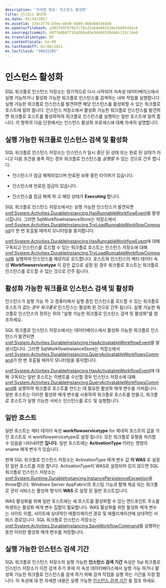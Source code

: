 ```yaml
---
description: '자세한 정보: 인스턴스 활성화'
title: 인스턴스 활성화
ms.date: 03/30/2017
ms.assetid: 134c3f70-5d4e-46d0-9d49-469a6643edd8
ms.openlocfilehash: a301f49fb79e7c74cd3a64e891526e5b89fdd1c6
ms.sourcegitcommit: ddf7edb67715a5b9a45e3dd44536dabc153c1de0
ms.translationtype: MT
ms.contentlocale: ko-KR
ms.lasthandoff: 02/06/2021
ms.locfileid: "99631205"
---
```

# <a name="instance-activation"></a>인스턴스 활성화

SQL 워크플로 인스턴스 저장소는 정기적으로 다시 시작되어 지속성 데이터베이스에서 실행 가능하거나 활성화 가능한 워크플로 인스턴스를 검색하는 내부 작업를 실행합니다. 실행 가능한 워크플로 인스턴스를 발견하면 해당 인스턴스를 활성화할 수 있는 워크플로 호스트에 알려 줍니다. 인스턴스 저장소에서 활성화 가능한 워크플로 인스턴스를 발견하면 워크플로 호스트를 활성화하여 워크플로 인스턴스를 실행하는 일반 호스트에 알려 줍니다. 이 항목의 다음 단원에서는 인스턴스 활성화 프로세스에 대해 자세히 설명합니다.  
  
## <a name="detecting-and-activating-runnable-workflow-instances"></a><a name="RunnableSection"></a> 실행 가능한 워크플로 인스턴스 검색 및 활성화  

 SQL 워크플로 인스턴스 저장소는 인스턴스가 일시 중단 된 상태 또는 완료 된 상태가 아니고 다음 조건을 충족 하는 경우 워크플로 인스턴스를 *실행할* 수 있는 것으로 간주 합니다.  
  
- 인스턴스가 잠금 해제되었으며 만료된 보류 중인 타이머가 있습니다.  
  
- 인스턴스에 만료된 잠금이 있습니다.  
  
- 인스턴스를 잠금 해제 하 고 해당 상태가 **Executing** 합니다.  
  
 SQL 워크플로 인스턴스 저장소에서는 실행 가능한 인스턴스가 발견되면 <xref:System.Activities.DurableInstancing.HasRunnableWorkflowEvent>를 발생시킵니다. 그러면 SqlWorkflowInstanceStore는 저장소에서 <xref:System.Activities.DurableInstancing.TryLoadRunnableWorkflowCommand>가 한 번 호출될 때까지 모니터링을 중지합니다.  
  
 <xref:System.Activities.DurableInstancing.HasRunnableWorkflowEvent>에 대해 구독되고 인스턴스를 로드할 수 있는 워크플로 호스트는 인스턴스 저장소에 대해 <xref:System.Activities.DurableInstancing.TryLoadRunnableWorkflowCommand>를 실행하여 인스턴스를 메모리로 로드합니다. 호스트와 인스턴스의 메타 데이터 속성 **Workflowservicetype** 이 같은 값으로 설정 된 경우 워크플로 호스트는 워크플로 인스턴스를 로드할 수 있는 것으로 간주 됩니다.  
  
## <a name="detecting-and-activating-activatable-workflow-instances"></a>활성화 가능한 워크플로 인스턴스 검색 및 활성화  

 인스턴스가 실행 가능 하 고 컴퓨터에서 실행 중인 인스턴스를 로드할 수 있는 워크플로 호스트가 *없는 경우 워크플로* 인스턴스는 활성화 된 것으로 간주 됩니다. 실행 가능한 워크플로 인스턴스의 정의는 위의 "실행 가능한 워크플로 인스턴스 검색 및 활성화"를 참조하세요.  
  
 SQL 워크플로 인스턴스 저장소에서는 데이터베이스에서 활성화 가능한 워크플로 인스턴스가 발견되면 <xref:System.Activities.DurableInstancing.HasActivatableWorkflowEvent>를 발생시킵니다. 그러면 SqlWorkflowInstanceStore는 저장소에서 <xref:System.Activities.DurableInstancing.QueryActivatableWorkflowsCommand>가 한 번 호출될 때까지 모니터링을 중지합니다.  
  
 <xref:System.Activities.DurableInstancing.HasActivatableWorkflowEvent>에 대해 구독되는 일반 호스트는 이벤트를 수신할 경우 인스턴스 저장소에 대해 <xref:System.Activities.DurableInstancing.QueryActivatableWorkflowsCommand>를 실행하여 워크플로 호스트를 만드는 데 필요한 활성화 매개 변수를 가져옵니다. 일반 호스트는 이러한 활성화 매개 변수를 사용하여 워크플로 호스트를 만들고, 워크플로 호스트가 실행 가능한 서비스 인스턴스를 로드 및 실행합니다.  
  
## <a name="generic-hosts"></a>일반 호스트  

 일반 호스트는 메타 데이터 속성 **workflowservicetype** for 제네릭 호스트의 값을 가진 호스트로 서 workflowservicetype로 설정 됩니다. 모든 워크플로 유형을 처리할 수 있음을 나타내려면 **입니다.** 일반 호스트에는 **ActivationType** 이라는 명령의 xname 매개 변수가 있습니다.  
  
 현재 SQL 워크플로 인스턴스 저장소는 ActivationType 매개 변수 값 **이 WAS** 로 설정 된 일반 호스트를 지원 합니다. ActivationType이 WAS로 설정되어 있지 않으면 SQL 워크플로 인스턴스 저장소는 <xref:System.Runtime.DurableInstancing.InstancePersistenceException>을 throw합니다. Windows Server AppFabric의 호스팅 기능과 함께 제공 되는 워크플로 관리 서비스는 활성화 형식이 **WAS** 로 설정 된 일반 호스트입니다.  
  
 WAS 활성화를 위해 일반 호스트에는 새 호스트를 활성화할 수 있는 엔드포인트 주소를 파생하는 활성화 매개 변수 집합이 필요합니다. WAS 활성화를 위한 활성화 매개 변수는 사이트 이름, 사이트에 상대적인 애플리케이션 경로 및 애플리케이션에 상대적인 서비스 경로입니다. SQL 워크플로 인스턴스 저장소는 <xref:System.Activities.DurableInstancing.SaveWorkflowCommand>를 실행하는 동안 이러한 활성화 매개 변수를 저장합니다.  
  
## <a name="runnable-instances-detection-period"></a>실행 가능한 인스턴스 검색 기간  

 SQL 워크플로 인스턴스 저장소의 실행 가능한 **인스턴스 검색 기간** 속성은 Sql 워크플로 인스턴스 저장소가 이전 검색 주기 후에 지 속성 데이터베이스에서 실행 가능 하거나 활성화 가능한 워크플로 인스턴스를 검색 하기 위해 검색 작업을 실행 하는 기간을 지정 합니다. 이 속성에 대 한 자세한 내용은 실행 가능한 [인스턴스 검색 기간](runnable-instances-detection-period.md) 을 참조 하세요.
